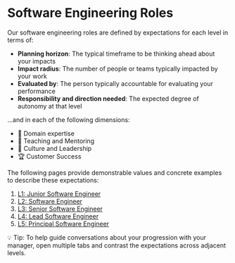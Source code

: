 # Software Engineering Roles

Our software engineering roles are defined by expectations for each level in terms of:
-   **Planning horizon**: The typical timeframe to be thinking ahead about your impacts
-   **Impact radius**: The number of people or teams typically impacted by your work
-   **Evaluated by**: The person typically accountable for evaluating your performance
-   **Responsibility and direction needed**: The expected degree of autonomy at that level

...and in each of the following dimensions:

-   🦉 Domain expertise
-   🌱 Teaching and Mentoring
-   🧭 Culture and Leadership
-   🏆 Customer Success

The following pages provide demonstrable values and concrete examples to describe these expectations:

1. [L1: Junior Software Engineer](L1-Junior-Software-Engineer.md)
2. [L2: Software Engineer](L2-Software-Engineer.md)
3. [L3: Senior Software Engineer](L3-Senior-Software-Engineer.md)
4. [L4: Lead Software Engineer](L4-Lead-Software-Engineer.md)
5. [L5: Principal Software Engineer](L5-Principal-Software-Engineer.md)

💡 Tip: To help guide conversations about your progression with your manager, open multiple tabs and contrast the expectations across adjacent levels.
